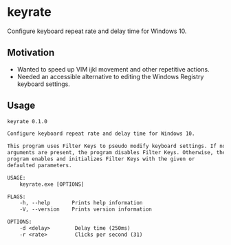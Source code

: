 # keyrate

Configure keyboard repeat rate and delay time for Windows 10.

## Motivation

- Wanted to speed up VIM ijkl movement and other repetitive actions.
- Needed an accessible alternative to editing the Windows Registry keyboard
  settings.

## Usage

```txt
keyrate 0.1.0

Configure keyboard repeat rate and delay time for Windows 10.

This program uses Filter Keys to pseudo modify keyboard settings. If no
arguments are present, the program disables Filter Keys. Otherwise, the
program enables and initializes Filter Keys with the given or
defaulted parameters.

USAGE:
    keyrate.exe [OPTIONS]

FLAGS:
    -h, --help       Prints help information
    -V, --version    Prints version information

OPTIONS:
    -d <delay>        Delay time (250ms)
    -r <rate>         Clicks per second (31)
```

